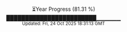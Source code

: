 <p align="center">
⏳Year Progress (81.31 %) <br>
████████████████████████▁▁▁▁▁▁ <br>
<sub>Updated: Fri, 24 Oct 2025 18:31:13 GMT</sub>
</p>


